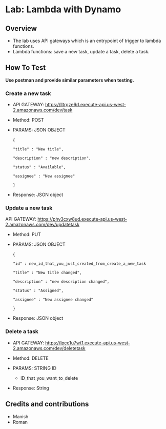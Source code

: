 # Lab: Lambda with Dynamo

## Overview
* The lab uses API gateways which is an entrypoint of trigger to lambda functions.
* Lambda functions: save a new task, update a task, delete a task.
## How To Test
**Use postman and provide similar parameters when testing.**

### Create a new task
* API GATEWAY: https://lltrgze6rl.execute-api.us-west-2.amazonaws.com/dev/task

* Method: POST

* PARAMS: JSON OBJECT

  {
  
      "title" : "New title",
      
      "description" : "new description",
      
      "status" : "Available",
      
      "assignee" : "New assignee"
      
      }
      
* Response: JSON object

### Update a new task
API GATEWAY: https://phv3cxw8ud.execute-api.us-west-2.amazonaws.com/dev/updatetask

* Method: PUT

* PARAMS: JSON OBJECT

  {
  
      "id" : new_id_that_you_just_created_from_create_a_new_task
      
      "title" : "New title changed",
      
      "description" : "new description changed",
      
      "status" : "Assigned",
      
      "assignee" : "New assignee changed"
      
      }

* Response: JSON object

### Delete a task
* API GATEWAY: https://lpce1u7wt1.execute-api.us-west-2.amazonaws.com/dev/deletetask

* Method: DELETE

* PARAMS: STRING ID

  * ID_that_you_want_to_delete

* Response: String

## Credits and contributions
* Manish
* Roman

